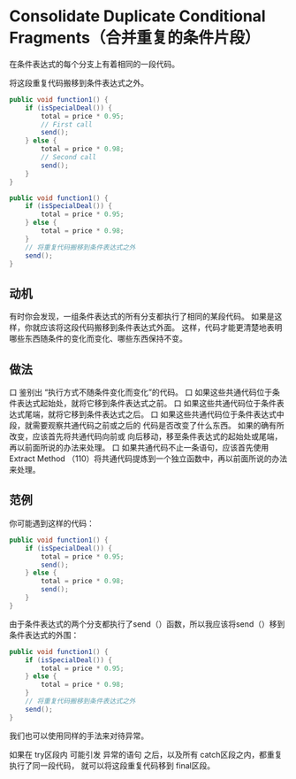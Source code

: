 # Consolidate Duplicate Conditional Fragments（合并重复的条件⽚段）

在条件表达式的每个分⽀上有着相同的⼀段代码。 


将这段重复代码搬移到条件表达式之外。
```java
public void function1() {
    if (isSpecialDeal()) {
        total = price * 0.95;
        // First call
        send();
    } else {
        total = price * 0.98;
        // Second call
        send();
    }
}
```

```java
public void function1() {
    if (isSpecialDeal()) {
        total = price * 0.95;
    } else {
        total = price * 0.98;
    }
    // 将重复代码搬移到条件表达式之外
    send();
}
```

## 动机
有时你会发现，⼀组条件表达式的所有分⽀都执⾏了相同的某段代码。
如果是这样，你就应该将这段代码搬移到条件表达式外⾯。
这样，代码才能更清楚地表明哪些东⻄随条件的变化⽽变化、哪些东⻄保持不变。


## 做法
⼝ 鉴别出 “执⾏⽅式不随条件变化⽽变化”的代码。
⼝ 如果这些共通代码位于条件表达式起始处，就将它移到条件表达式之前。 
⼝ 如果这些共通代码位于条件表达式尾端，就将它移到条件表达式之后。
⼝ 如果这些共通代码位于条件表达式中段，就需要观察共通代码之前或之后的 代码是否改变了什么东⻄。
   如果的确有所改变，应该⾸先将共通代码向前或 向后移动，移⾄条件表达式的起始处或尾端，再以前⾯所说的办法来处理。
⼝ 如果共通代码不⽌⼀条语句，应该⾸先使⽤ Extract Method （110）将共通代码提炼到⼀个独⽴函数中，再以前⾯所说的办法来处理。

## 范例
你可能遇到这样的代码：

```java
public void function1() {
    if (isSpecialDeal()) {
        total = price * 0.95;
        send();
    } else {
        total = price * 0.98;
        send();
    }
}
```
由于条件表达式的两个分⽀都执⾏了send（）函数，所以我应该将send（）移到 条件表达式的外围：
```java
public void function1() {
    if (isSpecialDeal()) {
        total = price * 0.95;
    } else {
        total = price * 0.98;
    }
    // 将重复代码搬移到条件表达式之外
    send();
}
```

我们也可以使⽤同样的⼿法来对待异常。

如果在 try区段内 可能引发 异常的语句 之后，以及所有 catch区段之内，都重复执⾏了同⼀段代码，
就可以将这段重复代码移到 final区段。

